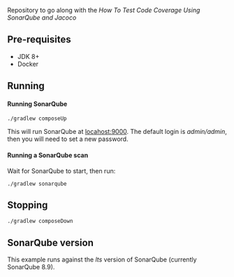 Repository to go along with the *How To Test Code Coverage Using SonarQube and Jacoco* 




## Pre-requisites

* JDK 8+
* Docker

## Running

#### Running SonarQube

`./gradlew composeUp`

This will run SonarQube at [locahost:9000](http://localhost:9000).
The default login is *admin/admin*, then you will need to set a new password.

#### Running a SonarQube scan

Wait for SonarQube to start, then run:

`./gradlew sonarqube`

## Stopping

`./gradlew composeDown`

## SonarQube version

This example runs against the *lts* version of SonarQube (currently SonarQube 8.9).
